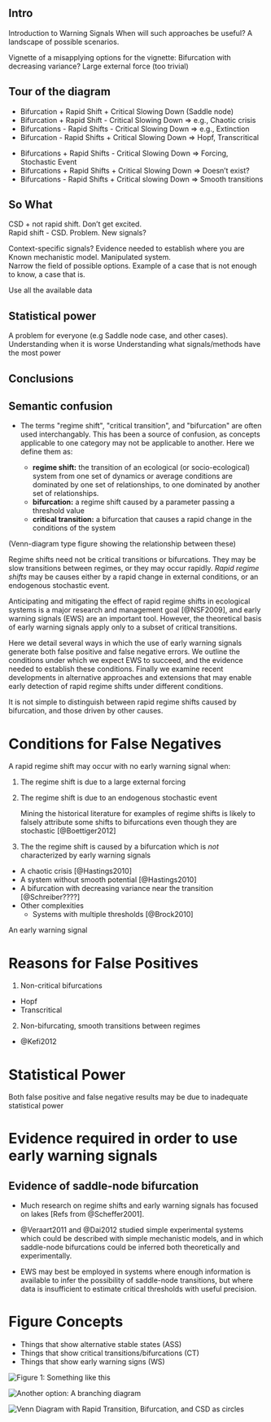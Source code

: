 Intro
-----

Introduction to Warning Signals
When will such approaches be useful?  A landscape of possible scenarios.  

Vignette of a misapplying
options for the vignette: 
Bifurcation with decreasing variance?
Large external force (too trivial)


Tour of the diagram
-------------------

+ Bifurcation + Rapid Shift + Critical Slowing Down (Saddle node)
+ Bifurcation + Rapid Shift - Critical Slowing Down => e.g., Chaotic crisis
+ Bifurcations - Rapid Shifts - Critical Slowing Down => e.g., Extinction
+ Bifurcation - Rapid Shifts + Critical Slowing Down => Hopf, Transcritical
- Bifurcations + Rapid Shifts - Critical Slowing Down => Forcing, Stochastic Event
- Bifurcations + Rapid Shifts + Critical Slowing Down => Doesn’t exist?
- Bifurcations - Rapid Shifts + Critical slowing Down => Smooth transitions 


So What
-------

CSD + not rapid shift.  Don’t get excited.  
Rapid shift - CSD.  Problem.  New signals?  

Context-specific signals? Evidence needed to establish where you are
	Known mechanistic model.
	Manipulated system.  
Narrow the field of possible options.
Example of a case that is not enough to know, a case that is.  


Use all the available data

Statistical power
-----------------

A problem for everyone (e.g Saddle node case, and other cases).  
Understanding when it is worse
Understanding what signals/methods have the most power

Conclusions
-----------









Semantic confusion
------------------

-   The terms "regime shift", "critical transition", and "bifurcation" are often
    used interchangably. This has been a source of confusion, as concepts
    applicable to one category may not be applicable to another. Here we define
    them as:

    -   **regime shift:** the transition of an ecological (or socio-ecological)
        system from one set of dynamics or average conditions are dominated by
        one set of relationships, to one dominated by another set of
        relationships.
    -   **bifurcation:** a regime shift caused by a parameter passing a
        threshold value
    -   **critical transition:** a bifurcation that causes a rapid change in the
        conditions of the system

(Venn-diagram type figure showing the relationship between these)

Regime shifts need not be critical transitions or bifurcations. They may be slow
transitions between regimes, or they may occur rapidly. *Rapid regime shifts*
may be causes either by a rapid change in external conditions, or an endogenous
stochastic event.

Anticipating and mitigating the effect of rapid regime shifts in ecological systems is a major research and management goal [@NSF2009], and early warning signals (EWS) are an important tool.  However, the theoretical basis of early warning signals apply only to a subset of critical transitions.

Here we detail several ways in which the use of early warning signals generate both false positive and false negative errors.  We outline the conditions under which we expect EWS to succeed, and the evidence needed to establish these conditions. Finally we examine recent developments in alternative approaches and extensions that may enable early detection of rapid regime shifts under different conditions.


It is not simple to distinguish between rapid regime shifts caused by
bifurcation, and those driven by other causes.

Conditions for False Negatives
==============================

A rapid regime shift may occur with no early warning signal when:

1.  The regime shift is due to a large external forcing
2.  The regime shift is due to an endogenous stochastic event

    Mining the historical literature for examples of regime shifts is likely to
    falsely attribute some shifts to bifurcations even though they are
    stochastic [@Boettiger2012]

3.  The the regime shift is caused by a bifurcation which is *not* characterized
    by early warning signals

-   A chaotic crisis [@Hastings2010]
-   A system without smooth potential [@Hastings2010]
-   A bifurcation with decreasing variance near the transition [@Schreiber????]
-   Other complexities
    -   Systems with multiple thresholds [@Brock2010]

An early warning signal

Reasons for False Positives
===========================

1.  Non-critical bifurcations

-   Hopf
-   Transcritical

2.  Non-bifurcating, smooth transitions between regimes

-   @Kefi2012

Statistical Power
=================

Both false positive and false negative results may be due to inadequate
statistical power

Evidence required in order to use early warning signals
=======================================================

Evidence of saddle-node bifurcation
-----------------------------------

-   Much research on regime shifts and early warning signals has focused on
    lakes [Refs from @Scheffer2001].
-   @Veraart2011 and @Dai2012 studied simple experimental systems which could be
    described with simple mechanistic models, and in which saddle-node
    bifurcations could be inferred both theoretically and experimentally.

-   EWS may best be employed in systems where enough information is available to
    infer the possibility of saddle-node transitions, but where data is
    insufficient to estimate critical thresholds with useful precision.

Figure Concepts
===============

-   Things that show alternative stable states (ASS)
-   Things that show critical transitions/bifurcations (CT)
-   Things that show early warning signs (WS)

![Figure 1: Something like
this](https://lh6.googleusercontent.com/-Nkn8N_bNgNU/UHXb0U6PU6I/AAAAAAAACNM/c-L3tuzcLlg/s640/2012-10-10_13-01-19_117.jpg)

![Another option: A branching
diagram](http://dl.dropbox.com/u/3356641/blogstuff/Photo-2012.11.08-15.33.10.jpg)

![Venn Diagram with Rapid Transition, Bifurcation, and CSD as circles](http://dl.dropbox.com/u/3356641/blogstuff/Photo-2012.11.20-11.24.31.jpg)

